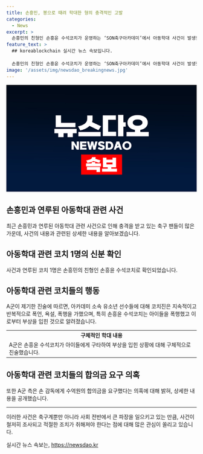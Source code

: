 ```yaml
---
title: 손흥민, 봉으로 때려 학대한 형의 충격적인 고발
categories:
  - News
excerpt: >
  손흥민의 친형인 손흥윤 수석코치가 운영하는 ‘SON축구아카데미’에서 아동학대 사건이 발생했다는 주장이 나왔다. A군은 손 감독과 함께 손 수석코치를 아동학대 혐의로 고소했으며, 코치진이 유소년 선수들에게 폭언, 욕설, 폭행을 가했다고 주장했다. 손흥윤 수석코치는 아이들을 폭행하고 욕설을 pro하여 피멍이 생기게 만들었고, 합의금 요구와 관련해 손 감독측 변호사가 합의를 종용했다는 의혹도 제기되고 있다.
feature_text: >
  ## koreablockchain 실시간 뉴스 속보입니다.

  손흥민의 친형인 손흥윤 수석코치가 운영하는 ‘SON축구아카데미’에서 아동학대 사건이 발생했다는 주장이 나왔다. A군은 손 감독과 함께 손 수석코치를 아동학대 혐의로 고소했으며, 코치진이 유소년 선수들에게 폭언, 욕설, 폭행을 가했다고 주장했다. 손흥윤 수석코치는 아이들을 폭행하고 욕설을 pro하여 피멍이 생기게 만들었고, 합의금 요구와 관련해 손 감독측 변호사가 합의를 종용했다는 의혹도 제기되고 있다.
image: '/assets/img/newsdao_breakingnews.jpg'
---
```


<p><img src="/assets/img/newsdao_breakingnews.jpg" alt="koreablockchain 속보" /></p>

<h2 data-ke-size="size26">손흥민과 연루된 아동학대 관련 사건</h2>

<p data-ke-size="size16">최근 손흥민과 연루된 아동학대 관련 사건으로 인해 충격을 받고 있는 축구 팬들이 많은 가운데, 사건의 내용과 관련된 상세한 내용을 알아보겠습니다.</p>

<h2 data-ke-size="size24">아동학대 관련 코치 1명의 신분 확인</h2>

<p data-ke-size="size16">사건과 연루된 코치 1명은 손흥민의 친형인 손흥윤 수석코치로 확인되었습니다.</p>

<h2 data-ke-size="size24">아동학대 관련 코치들의 행동</h2>

<p data-ke-size="size16">A군이 제기한 진술에 따르면, 아카데미 소속 유소년 선수들에 대해 코치진은 지속적이고 반복적으로 폭언, 욕설, 폭행을 가했으며, 특히 손흥윤 수석코치는 아이들을 폭행했고 이로부터 부상을 입힌 것으로 알려졌습니다.</p>

<table>
    <tr>
        <td style="text-align: center; height: 17px;"><b>구체적인 학대 내용</b></td>
    </tr>
    <tr>
        <td>A군은 손흥윤 수석코치가 아이들에게 구타하여 부상을 입힌 상황에 대해 구체적으로 진술했습니다.</td>
    </tr>
</table>

<h2 data-ke-size="size24">아동학대 관련 코치들의 합의금 요구 의혹</h2>

<p data-ke-size="size16">또한 A군 측은 손 감독에게 수억원의 합의금을 요구했다는 의혹에 대해 밝혀, 상세한 내용을 공개했습니다.</p>

<hr>

<p data-ke-size="size16">이러한 사건은 축구계뿐만 아니라 사회 전반에서 큰 파장을 일으키고 있는 만큼, 사건이 철저히 조사되고 적절한 조치가 취해져야 한다는 점에 대해 많은 관심이 쏠리고 있습니다.</p>
실시간 뉴스 속보는, <a href="https://newsdao.kr" rel="dofollow">https://newsdao.kr</a>


